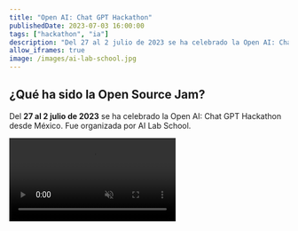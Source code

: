 ```yaml
---
title: "Open AI: Chat GPT Hackathon"
publishedDate: 2023-07-03 16:00:00
tags: ["hackathon", "ia"]
description: "Del 27 al 2 julio de 2023 se ha celebrado la Open AI: Chat GPT Hackathon"
allow_iframes: true
image: /images/ai-lab-school.jpg
---
```


## ¿Qué ha sido la Open Source Jam?

Del **27 al 2 julio de 2023** se ha celebrado la Open AI: Chat GPT Hackathon desde México. Fue organizada por AI Lab School.

<video autoplay muted>
    <source src="/videos/python-hackathon.mp4" type="video/mp4">
</video>
